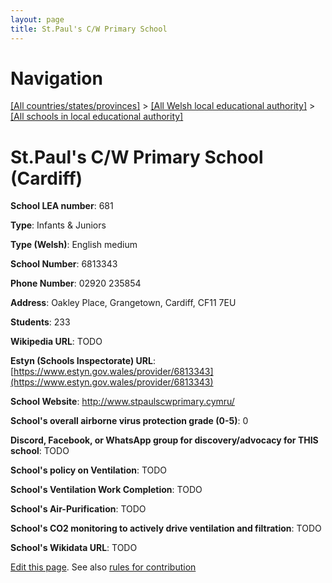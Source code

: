 ```yaml
---
layout: page
title: St.Paul's C/W Primary School
---
```

# Navigation

[[All countries/states/provinces]](../../..) > [[All Welsh local educational authority]](../..) > [[All schools in local educational authority]](..)

# St.Paul's C/W Primary School (Cardiff)

**School LEA number**: 681

**Type**: Infants & Juniors

**Type (Welsh)**: English medium

**School Number**: 6813343

**Phone Number**: 02920 235854

**Address**: Oakley Place, Grangetown, Cardiff, CF11 7EU

**Students**: 233

**Wikipedia URL**: TODO

**Estyn (Schools Inspectorate) URL**: [https://www.estyn.gov.wales/provider/6813343](https://www.estyn.gov.wales/provider/6813343)

**School Website**: http://www.stpaulscwprimary.cymru/

**School's overall airborne virus protection grade (0-5)**: 0

**Discord, Facebook, or WhatsApp group for discovery/advocacy for THIS school**: TODO

**School's policy on Ventilation**: TODO

**School's Ventilation Work Completion**: TODO

**School's Air-Purification**: TODO

**School's CO2 monitoring to actively drive ventilation and filtration**: TODO

**School's Wikidata URL**: TODO




[Edit this page](https://github.com/ventilate-schools/Wales/edit/prif/./Cardiff/St.Paul's_C_W_Primary_School.md). See also [rules for contribution](../../../contribution-rules/)